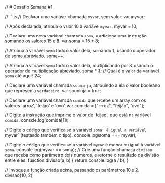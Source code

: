 // # Desafio Semana #1

// ```js
// Declarar uma variável chamada `myvar`, sem valor.
var myvar;

// Após declarada, atribua o valor 10 à variável `myvar`.
myvar = 10;

// Declare uma nova variável chamada `soma`, e adicione uma instrução somando os valores 15 e 8.
var soma = 15 + 8;

// Atribua à variável `soma` todo o valor dela, somando 1, usando o operador de soma abreviado.
soma++;

// Atribua à variável `soma` todo o valor dela, multiplicando por 3, usando o operador de multiplicação abreviado.
soma * 3;
// Qual é o valor da variável `soma` até aqui?
24;

// Declare uma variável chamada `souninja`, atribuindo à ela o valor booleano que representa `verdadeiro`.
var souninja = true;

// Declare uma variável chamada `comida` que recebe um array com os valores 'arroz', 'feijão' e 'ovo'.
var comida = ["arroz", "feijão", "ovo"];

// Digite a instrução que imprime o valor de 'feijao', que está na variável `comida`.
console.log(comida[1]);

// Digite o código que verifica se a variável `soma' é igual a variável `myvar` (testando também o tipo).
console.log(soma === myvar);

// Digite o código que verifica se a variável `myvar` é menor ou igual à variável `soma`.
console.log(myvar <= soma);
// Crie uma função chamada `divisao` que receba como parâmetro dois números, e retorne o resultado da divisão entre eles.
function divisao(a, b) {
  return console.log(a / b); 
}

// Invoque a função criada acima, passando os parâmetros 10 e 2.
divisao(10, 2);

